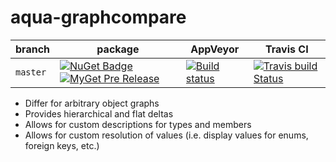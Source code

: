 # aqua-graphcompare

| branch | package | AppVeyor | Travis CI |
| --- | --- | --- | --- |
| `master` | [![NuGet Badge](https://buildstats.info/nuget/aqua-graphcompare?includePreReleases=true)](http://www.nuget.org/packages/aqua-graphcompare) [![MyGet Pre Release](http://img.shields.io/myget/aqua/vpre/aqua-graphcompare.svg?style=flat-square&label=myget)](https://www.myget.org/feed/aqua/package/nuget/aqua-graphcompare) | [![Build status](https://ci.appveyor.com/api/projects/status/se738mykuhel4b3q/branch/master?svg=true)](https://ci.appveyor.com/project/6bee/aqua-graphcompare/branch/master) | [![Travis build Status](https://travis-ci.org/6bee/aqua-graphcompare.svg?branch=master)](https://travis-ci.org/6bee/aqua-graphcompare?branch=master) |

* Differ for arbitrary object graphs
* Provides hierarchical and flat deltas
* Allows for custom descriptions for types and members
* Allows for custom resolution of values (i.e. display values for enums, foreign keys, etc.)